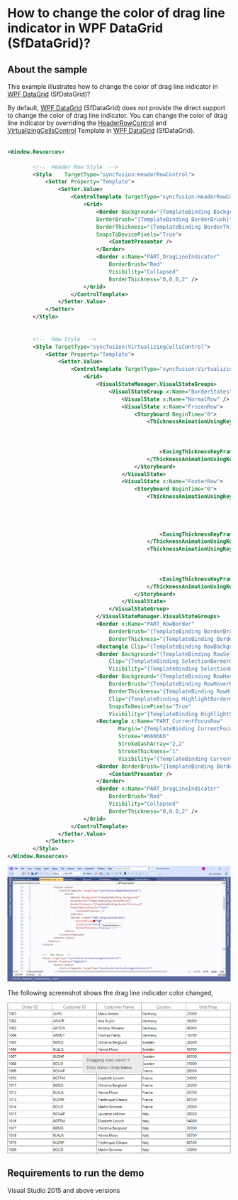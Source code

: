 # How to change the color of drag line indicator in WPF DataGrid (SfDataGrid)?

## About the sample
This example illustrates how to change the color of drag line indicator in [WPF DataGrid](https://www.syncfusion.com/wpf-ui-controls/datagrid) (SfDataGrid)?

By default, [WPF DataGrid](https://www.syncfusion.com/wpf-ui-controls/datagrid) (SfDataGrid) does not provide the direct support to change the color of drag line indicator. You can change the color of drag line indicator by overriding the [HeaderRowControl](https://help.syncfusion.com/cr/wpf/Syncfusion.UI.Xaml.Grid.HeaderRowControl.html) and [VirtualizingCellsControl](https://help.syncfusion.com/cr/wpf/Syncfusion.UI.Xaml.Grid.VirtualizingCellsControl.html) Template in [WPF DataGrid](https://www.syncfusion.com/wpf-ui-controls/datagrid) (SfDataGrid).

```XML

<Window.Resources>
        
        <!--  Header Row Style  -->
        <Style    TargetType="syncfusion:HeaderRowControl">            
            <Setter Property="Template">
                <Setter.Value>
                    <ControlTemplate TargetType="syncfusion:HeaderRowControl">
                        <Grid>
                            <Border Background="{TemplateBinding Background}"
                            BorderBrush="{TemplateBinding BorderBrush}"
                            BorderThickness="{TemplateBinding BorderThickness}"
                            SnapsToDevicePixels="True">
                                <ContentPresenter />
                            </Border>
                            <Border x:Name="PART_DragLineIndicator" 
                                BorderBrush="Red" 
                                Visibility="Collapsed" 
                                BorderThickness="0,0,0,2" />
                        </Grid>
                    </ControlTemplate>
                </Setter.Value>
            </Setter>
        </Style>
        

        <!--  Row Style  -->
        <Style TargetType="syncfusion:VirtualizingCellsControl">           
            <Setter Property="Template">
                <Setter.Value>
                    <ControlTemplate TargetType="syncfusion:VirtualizingCellsControl">
                        <Grid>
                            <VisualStateManager.VisualStateGroups>
                                <VisualStateGroup x:Name="BorderStates">
                                    <VisualState x:Name="NormalRow" />
                                    <VisualState x:Name="FrozenRow">
                                        <Storyboard BeginTime="0">
                                            <ThicknessAnimationUsingKeyFrames BeginTime="0"
                                                                          Duration="1"
                                                                          Storyboard.TargetName="PART_RowBorder"
                                                                          Storyboard.TargetProperty="BorderThickness">
                                                <EasingThicknessKeyFrame KeyTime="0" Value="0, 0, 0, 1" />
                                            </ThicknessAnimationUsingKeyFrames>
                                        </Storyboard>
                                    </VisualState>
                                    <VisualState x:Name="FooterRow">
                                        <Storyboard BeginTime="0">
                                            <ThicknessAnimationUsingKeyFrames BeginTime="0"
                                                                          Duration="1"
                                                                          Storyboard.TargetName="PART_RowBorder"
                                                                          Storyboard.TargetProperty="BorderThickness">

                                                <EasingThicknessKeyFrame KeyTime="0" Value="0, 1, 0, 0" />
                                            </ThicknessAnimationUsingKeyFrames>
                                            <ThicknessAnimationUsingKeyFrames BeginTime="0"
                                                                          Duration="1"
                                                                          Storyboard.TargetName="PART_RowBorder"
                                                                          Storyboard.TargetProperty="Margin">
                                                <EasingThicknessKeyFrame KeyTime="0" Value="0, -1, 0, 0" />
                                            </ThicknessAnimationUsingKeyFrames>
                                        </Storyboard>
                                    </VisualState>
                                </VisualStateGroup>
                            </VisualStateManager.VisualStateGroups>
                            <Border x:Name="PART_RowBorder"
                                BorderBrush="{TemplateBinding BorderBrush}"
                                BorderThickness="{TemplateBinding BorderThickness}" />
                            <Rectangle Clip="{TemplateBinding RowBackgroundClip}" Fill="{TemplateBinding Background}" />
                            <Border Background="{TemplateBinding RowSelectionBrush}"
                                Clip="{TemplateBinding SelectionBorderClipRect}"
                                Visibility="{TemplateBinding SelectionBorderVisiblity}" />
                            <Border Background="{TemplateBinding RowHoverBackgroundBrush}"
                                BorderBrush="{TemplateBinding RowHoverBackgroundBrush}"
                                BorderThickness="{TemplateBinding RowHighlightBorderThickness}"
                                Clip="{TemplateBinding HighlightBorderClipRect}"
                                SnapsToDevicePixels="True"
                                Visibility="{TemplateBinding HighlightSelectionBorderVisiblity}" />
                            <Rectangle x:Name="PART_CurrentFocusRow"
                                   Margin="{TemplateBinding CurrentFocusBorderMargin}"
                                   Stroke="#666666"
                                   StrokeDashArray="2,2"
                                   StrokeThickness="1"
                                   Visibility="{TemplateBinding CurrentFocusRowVisibility}" />
                            <Border BorderBrush="{TemplateBinding BorderBrush}" BorderThickness="{TemplateBinding BorderThickness}">
                                <ContentPresenter />
                            </Border>
                            <Border x:Name="PART_DragLineIndicator" 
                                BorderBrush="Red" 
                                Visibility="Collapsed" 
                                BorderThickness="0,0,0,2" />
                        </Grid>
                    </ControlTemplate>
                </Setter.Value>
            </Setter>
        </Style>               
</Window.Resources>

```

![Shows the drag line indicator color changing in SfDataGrid](ColorChangedDragLineIndicator.gif)

The following screenshot shows the drag line indicator color changed,

![SDrag line indicator color changed](RowDragDropIndicatorColorChanged.png)


## Requirements to run the demo
Visual Studio 2015 and above versions


